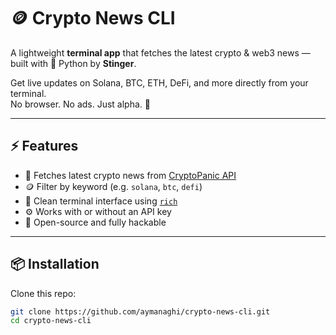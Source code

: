 # 🪙 Crypto News CLI

A lightweight **terminal app** that fetches the latest crypto & web3 news — built with 🐍 Python by **Stinger**.

Get live updates on Solana, BTC, ETH, DeFi, and more directly from your terminal.  
No browser. No ads. Just alpha. 🚀

---

## ⚡ Features
- 📰 Fetches latest crypto news from [CryptoPanic API](https://cryptopanic.com/developer/)
- 🪙 Filter by keyword (e.g. `solana`, `btc`, `defi`)
- 🎨 Clean terminal interface using [`rich`](https://github.com/Textualize/rich)
- ⚙️ Works with or without an API key
- 🧠 Open-source and fully hackable

---

## 📦 Installation

Clone this repo:
```bash
git clone https://github.com/aymanaghi/crypto-news-cli.git
cd crypto-news-cli

